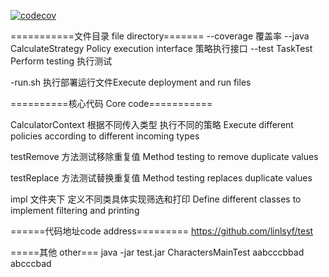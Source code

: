

[![codecov](https://codecov.io/gh/linlsyf/test/graph/badge.svg?token=TGB3H8KEN5)](https://codecov.io/gh/linlsyf/test)



===========文件目录 file directory=======
--coverage      覆盖率
--java
      CalculateStrategy   Policy execution interface 策略执行接口
--test
      TaskTest          Perform testing 执行测试

-run.sh 执行部署运行文件Execute deployment and run files



==========核心代码 Core code===========

CalculatorContext 根据不同传入类型 执行不同的策略 Execute different policies according to different incoming types



testRemove 方法测试移除重复值  Method testing to remove duplicate values


  testReplace   方法测试替换重复值 Method testing replaces duplicate values



impl 文件夹下 定义不同类具体实现筛选和打印  Define different classes to implement filtering and printing





  ======代码地址code address=========
  https://github.com/linlsyf/test

  =====其他 other===
  java -jar test.jar CharactersMainTest  aabcccbbad  abcccbad


